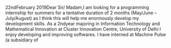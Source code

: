 22ndFebruary 2019Dear Sir/ Madam,I am looking for a programming internship for summers for a tentative duration of 2 months (May/June –July/August) as I think this will help me enormously develop my development skills. As a 2ndyear majoring in Information Technology and Mathematical Innovation at Cluster Innovation Centre, University of Delhi I enjoy developing and improving softwares. I have interned at Machine Pulse (a subsidiary of